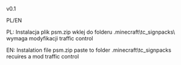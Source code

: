 v0.1

PL/EN

PL:
Instalacja
plik psm.zip wklej do folderu .minecraft\tc_signpacks\ 
wymaga modyfikacji traffic control

EN:
Instalation
file psm.zip paste to folder .minecraft\tc_signpacks\
recuires a mod traffic control
